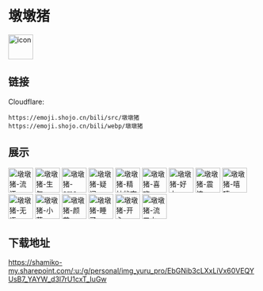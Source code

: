 # 墩墩猪
<img src="https://emoji.shojo.cn/bili/src/墩墩猪/icon.png" width="50" height="50" alt="icon">

## 链接
Cloudflare:
```
https://emoji.shojo.cn/bili/src/墩墩猪
https://emoji.shojo.cn/bili/webp/墩墩猪
```
## 展示
<img src="https://emoji.shojo.cn/bili/src/墩墩猪/墩墩猪-流汗.png" width="50" height="50" alt="墩墩猪-流汗">
<img src="https://emoji.shojo.cn/bili/src/墩墩猪/墩墩猪-生气.png" width="50" height="50" alt="墩墩猪-生气">
<img src="https://emoji.shojo.cn/bili/src/墩墩猪/墩墩猪-emo.png" width="50" height="50" alt="墩墩猪-emo">
<img src="https://emoji.shojo.cn/bili/src/墩墩猪/墩墩猪-疑问.png" width="50" height="50" alt="墩墩猪-疑问">
<img src="https://emoji.shojo.cn/bili/src/墩墩猪/墩墩猪-精神状态.png" width="50" height="50" alt="墩墩猪-精神状态">
<img src="https://emoji.shojo.cn/bili/src/墩墩猪/墩墩猪-喜欢.png" width="50" height="50" alt="墩墩猪-喜欢">
<img src="https://emoji.shojo.cn/bili/src/墩墩猪/墩墩猪-好方.png" width="50" height="50" alt="墩墩猪-好方">
<img src="https://emoji.shojo.cn/bili/src/墩墩猪/墩墩猪-震惊.png" width="50" height="50" alt="墩墩猪-震惊">
<img src="https://emoji.shojo.cn/bili/src/墩墩猪/墩墩猪-嘻嘻.png" width="50" height="50" alt="墩墩猪-嘻嘻">
<img src="https://emoji.shojo.cn/bili/src/墩墩猪/墩墩猪-无语.png" width="50" height="50" alt="墩墩猪-无语">
<img src="https://emoji.shojo.cn/bili/src/墩墩猪/墩墩猪-小草.png" width="50" height="50" alt="墩墩猪-小草">
<img src="https://emoji.shojo.cn/bili/src/墩墩猪/墩墩猪-颜艺.png" width="50" height="50" alt="墩墩猪-颜艺">
<img src="https://emoji.shojo.cn/bili/src/墩墩猪/墩墩猪-睡了.png" width="50" height="50" alt="墩墩猪-睡了">
<img src="https://emoji.shojo.cn/bili/src/墩墩猪/墩墩猪-开心.png" width="50" height="50" alt="墩墩猪-开心">
<img src="https://emoji.shojo.cn/bili/src/墩墩猪/墩墩猪-流口水.png" width="50" height="50" alt="墩墩猪-流口水">

## 下载地址

https://shamiko-my.sharepoint.com/:u:/g/personal/img_yuru_pro/EbGNib3cLXxLiVx60VEQYUsB7_YAYW_d3l7rU1cxT_IuGw